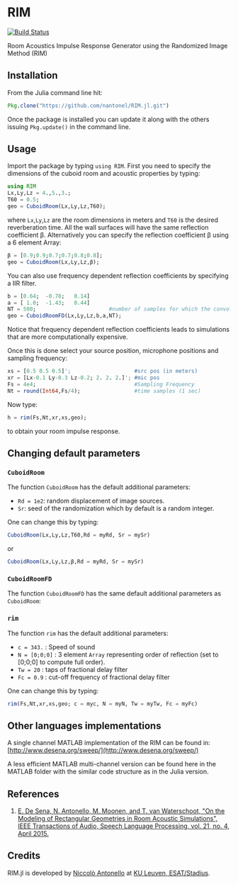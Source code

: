 # RIM


[![Build Status](https://travis-ci.org/nantonel/RIM.jl.svg?branch=master)](https://travis-ci.org/nantonel/RIM.jl.svg?branch=master)


Room Acoustics Impulse Response Generator using the Randomized Image Method (RIM)


## Installation

From the Julia command line hit:

```julia
Pkg.clone("https://github.com/nantonel/RIM.jl.git")
```

Once the package is installed you can update it along with the others issuing `Pkg.update()` in the command line.


## Usage 

Import the package by typing `using RIM`. 
First you need to specify the dimensions of the cuboid room and acoustic properties by typing: 
```julia
using RIM
Lx,Ly,Lz = 4.,5.,3.;
T60 = 0.5;
geo = CuboidRoom(Lx,Ly,Lz,T60);
```
where `Lx`,`Ly`,`Lz` are the room 
dimensions in meters and `T60` 
is the desired reverberation time. 
All the wall surfaces will 
have the same reflection coefficient β.
Alternatively you can specify the reflection 
coefficient β using a 6 element Array:
```julia
β = [0.9;0.9;0.7;0.7;0.8;0.8];
geo = CuboidRoom(Lx,Ly,Lz,β);
```
You can also use frequency 
dependent reflection coefficients 
by specifying a IIR filter.
```julia
b = [0.64;  -0.78;   0.14] 
a = [ 1.0;  -1.43;   0.44]
NT = 500;                       #number of samples for which the convolution with IIR is truncated
geo = CuboidRoomFD(Lx,Ly,Lz,b,a,NT);
```
Notice that frequency dependent 
reflection coefficients 
leads to simulations that are 
more computationally expensive.

Once this is done select 
your source position, 
microphone positions and
sampling frequency:
```julia
xs = [0.5 0.5 0.5]';                    #src pos (in meters)
xr = [Lx-0.1 Ly-0.3 Lz-0.2; 2. 2. 2.]'; #mic pos
Fs = 4e4;                               #Sampling Frequency
Nt = round(Int64,Fs/4);                 #time samples (1 sec)
```
Now type:
```julia
h = rim(Fs,Nt,xr,xs,geo);
```
to obtain your room impulse response.


## Changing default parameters


### `CuboidRoom`


The function `CuboidRoom` has the default additional parameters: 

* `Rd = 1e2`: random displacement of image sources.
* `Sr`: seed of the randomization which by default is a random integer.

One can change this by typing:
```julia
CuboidRoom(Lx,Ly,Lz,T60,Rd = myRd, Sr = mySr)
```
or 
```julia
CuboidRoom(Lx,Ly,Lz,β,Rd = myRd, Sr = mySr)
```

### `CuboidRoomFD`


The function `CuboidRoomFD` has the same default additional parameters as `CuboidRoom`: 


### `rim`


The function `rim` has the default additional parameters:

* `c = 343.`         : Speed of sound
* `N = [0;0;0]`      : 3 element `Array` representing order of reflection 
                                (set to [0;0;0] to compute full order).
* `Tw = 20`          : taps of fractional delay filter
* `Fc = 0.9`         : cut-off frequency of fractional delay filter

One can change this by typing:
```julia
rim(Fs,Nt,xr,xs,geo; c = myc, N = myN, Tw = myTw, Fc = myFc)
```


## Other languages implementations

A single channel MATLAB implementation of the RIM can be found in:
[http://www.desena.org/sweep/](http://www.desena.org/sweep/)

A less efficient MATLAB multi-channel version can be found here in the MATLAB folder with the similar code structure as in the Julia version.


## References

1. [E. De Sena, N. Antonello, M. Moonen, and T. van Waterschoot, "On the Modeling of
Rectangular Geometries in Room Acoustic Simulations", IEEE Transactions of Audio, Speech
Language Processing, vol. 21, no. 4, April 2015.](http://ieeexplore.ieee.org/xpl/articleDetails.jsp?arnumber=7045580)



## Credits

RIM.jl is developed by [Niccolò Antonello](http://homes.esat.kuleuven.be/~nantonel/) at [KU Leuven, ESAT/Stadius](https://www.esat.kuleuven.be/stadius/).
